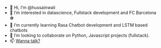 - 👋 Hi, I’m @hussainwali
- 👀 I’m interested in datascience, Fullstack development and FC Barcelona ⚽
- 🌱 I’m currently learning Rasa Chatbot development and LSTM based chatbots
- 💞️ I’m looking to collaborate on Python, Javascript projects (fullstack).
- 📫 <a href="https://www.linkedin.com/in/hussain-wali-780294b6/">Wanna talk? </a>

<!---
hussainwali74/hussainwali74 is a ✨ special ✨ repository because its `README.md` (this file) appears on your GitHub profile.
You can click the Preview link to take a look at your changes.
--->
